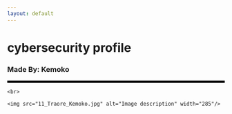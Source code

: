 ```yaml
---
layout: default
---
```


<html>
  <head>
    <link rel="stylesheet" href="style.css">
    <title> Cybersecurity Profile </title>
    <style>
      .line {
        border-bottom: 5px solid #000000;
        margin-top: 5px;
        width: 100%;
    </style>
  </head>
  <body>
    <h1> cybersecurity profile </h1>
    <h3> Made By: Kemoko </h3>
    <div class="line"></div>
    
    <br>
    
    <img src="11_Traore_Kemoko.jpg" alt="Image description" width="285"/>
  </body>
</html>
